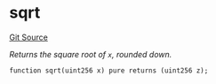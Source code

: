 # sqrt
[Git Source](https://github.com/zammdefi/ZAMM/blob/b1f7385d35195895d467c8f3f1111586be121980/src/utils/Math.sol)

*Returns the square root of `x`, rounded down.*


```solidity
function sqrt(uint256 x) pure returns (uint256 z);
```

